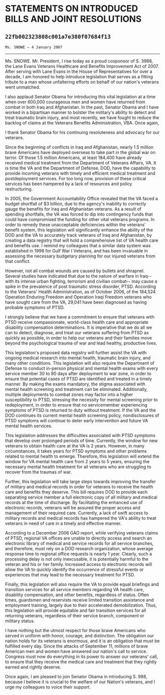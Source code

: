 # STATEMENTS ON INTRODUCED BILLS AND JOINT RESOLUTIONS
## `22fb002323808c001a7e380f07684f13`
`Ms. SNOWE — 4 January 2007`

---


Ms. SNOWE. Mr. President, I rise today as a proud cosponsor of S. 
3988, the Lane Evans Veterans Healthcare and Benefits Improvement Act 
of 2007. After serving with Lane Evans in the House of Representatives 
for over a decade, I am honored to help introduce legislation that 
serves as a fitting tribute to a man whose unfaltering efforts on 
behalf of our nation's veterans went unmatched.

I also applaud Senator Obama for introducing this vital legislation 
at a time when over 600,000 courageous men and women have returned from 
combat in both Iraq and Afghanistan. In the past, Senator Obama and I 
have worked in a bipartisan manner to bolster the military's ability to 
detect and treat traumatic brain injury, and most recently, we have 
fought to reduce the backlog of claims at the Veterans Benefits 
Administration, VBA. Once again,


I thank Senator Obama for his continuing resoluteness and advocacy for 
our veterans.

Since the beginning of conflicts in Iraq and Afghanistan, nearly 1.5 
million brave Americans have deployed overseas to take part in the 
global war on terror. Of those 1.5 million Americans, at least 184,400 
have already received medical treatment from the Department of Veterans 
Affairs, VA. It is time the VA and the Department of Defense, DOD, have 
the capability to provide incoming veterans with timely and efficient 
medical treatment and postdeployment services. For too long now, 
provision of these critical services has been hampered by a lack of 
resources and policy restructuring.

In 2005, the Government Accountability Office revealed that the VA 
faced a budget shortfall of $3 billion, due to the agency's inability 
to correctly gauge the benefits for Iraq and Afghanistan veterans. As a 
result of spending shortfalls, the VA was forced to dip into 
contingency funds that could have compromised the funding for other 
vital veterans programs. In order to remedy these unacceptable 
deficiencies within the veterans' benefit system, this legislation will 
significantly enhance the ability of the DOD and the VA to accurately 
track veterans of Iraq and Afghanistan, by creating a data registry 
that will hold a comprehensive list of VA health care and benefits use. 
I remind my colleagues that a similar data system was established in 
1998 for Gulf War I Veterans, and has been invaluable in assessing the 
necessary budgetary planning for our injured veterans from that 
conflict.

However, not all combat wounds are caused by bullets and shrapnel. 
Several studies have indicated that due to the nature of warfare in 
Iraq--with its intense urban fighting, terrorism and civilian combat--
may cause a spike in the prevalence of post traumatic stress disorder, 
PTSD. According to the Veterans' Health Administration, as of October 
2006, of the 184,524 Operation Enduring Freedom and Operation Iraqi 
Freedom veterans who have sought care from the VA, 29,041 have been 
diagnosed as having probable symptoms of PTSD.

I strongly believe that we have a commitment to ensure that veterans 
with PTSD receive compassionate, world-class health care and 
appropriate disability compensation determinations. It is imperative 
that we do all we can to detect, diagnose, and treat our veterans 
suffering from PTSD as quickly as possible, in order to help our 
veterans and their families move beyond the psychological trauma of war 
and lead healthy, productive lives.

This legislation's proposed data registry will further assist the VA 
with ongoing medical research into mental health, traumatic brain 
injury, and many other conditions. This legislation will also require 
the Department of Defense to conduct in-person physical and mental 
health exams with every service member 30 to 90 days after deployment 
to war zone, in order to ensure that potential cases of PTSD are 
identified and treated in a timely manner. By making the exams 
mandatory, the stigma associated with mental health screening and 
treatment can be eliminated. Additionally, multiple deployments to 
combat zones may factor into a higher susceptibility to PTSD, stressing 
the necessity for mental screening prior to redeployment, in order to 
ensure that no servicemember experiencing symptoms of PTSD is returned 
to duty without treatment. If the VA and the DOD continues its current 
mental health screening policy, nondisclosures of PTSD symptoms will 
continue to deter early intervention and future VA mental health 
services.

This legislation addresses the difficulties associated with PTSD 
symptoms that develop over prolonged periods of time. Currently, the 
window for new veterans to obtain health care at the VA is 2 years. 
However, in many circumstances, it takes years for PTSD symptoms and 
other problems related to mental health to emerge. Therefore, this 
legislation will extend the window for VA mental health care from 2 
years to 5 years, ensuring the necessary mental health treatment for 
all veterans who are struggling to recover from the traumas of war.

Further, this legislation will take large steps towards improving the 
transfer of military and medical records in order for veterans to 
receive the health care and benefits they deserve. This bill requires 
DOD to provide each separating service member a full electronic copy of 
all military and medical records at the time of discharge. By 
facilitating the enhanced use of electronic records, veterans will be 
assured the proper access and management of their required care. 
Currently, a lack of swift access to military records and medical 
records has hampered the VA's ability to treat veterans in need of care 
in a timely and effective manner.

According to a December 2006 GAO report, while verifying veterans 
claims of PTSD, regional VA offices are unable to directly access and 
search an electronic library of medical and service records for all 
service branches, and therefore, must rely on a DOD research 
organization, whose average response time to regional office requests 
is nearly 1 year. Clearly, such a processing delay is not only 
inexcusable, it is potentially harmful to the veteran and his or her 
family. Increased access to electronic records will allow the VA to 
quickly identify the occurrence of stressful events or experiences that 
may lead to the necessary treatment for PTSD.

Finally, this legislation will also require the VA to provide equal 
briefings and transition services for all service members regarding VA 
health care, disability compensation, and other benefits, regardless of 
status. Often times, guardsmen and reservists receive limited 
transition assistance and employment training, largely due to their 
accelerated demobilization. Thus, this legislation will provide 
equitable and fair transition services for all returning veterans, 
regardless of their service branch, component or military status.

I have nothing but the utmost respect for those brave Americans who 
served in uniform with honor, courage, and distinction. The obligation 
our nation holds for its veterans is enormous, and it is an obligation 
that must be fulfilled every day. Since the attacks of September 11, 
millions of brave American men and women have answered our nation's 
call to service. Congress must now do everything in its power to answer 
our veterans' call, to ensure that they receive the medical care and 
treatment that they rightly earned and rightly deserve.

Once again, I am pleased to join Senator Obama in introducing S. 988, 
because I believe it is crucial to the welfare of our Nation's 
veterans, and I urge my colleagues to voice their support.